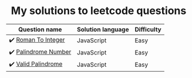 <h1 align="center">My solutions to leetcode questions</h1>

| Question name                                                                            | Solution language | Difficulty |
| ---------------------------------------------------------------------------------------- | ----------------- | ---------- |
| :heavy_check_mark: [Roman To Integer](https://leetcode.com/problems/roman-to-integer/)   | JavaScript        | Easy       |
| :heavy_check_mark: [Palindrome Number](https://leetcode.com/problems/palindrome-number/) | JavaScript        | Easy       |
| :heavy_check_mark: [Valid Palindrome](https://leetcode.com/problems/valid-palindrome/)   | JavaScript        | Easy       |
